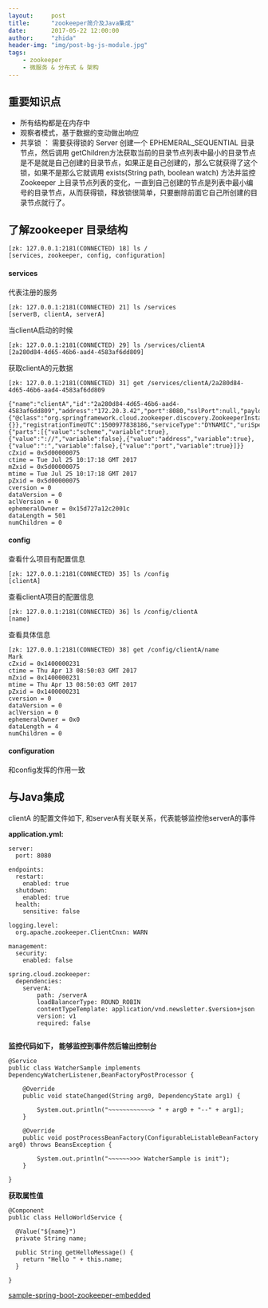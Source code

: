 ```yaml
---
layout:     post
title:      "zookeeper简介及Java集成"
date:       2017-05-22 12:00:00
author:     "zhida"
header-img: "img/post-bg-js-module.jpg"
tags:
    - zookeeper
    - 微服务 & 分布式 & 架构
---
```


## 重要知识点

- 所有结构都是在内存中
- 观察者模式，基于数据的变动做出响应
- 共享锁 ： 需要获得锁的 Server 创建一个 EPHEMERAL_SEQUENTIAL 目录节点，然后调用 getChildren方法获取当前的目录节点列表中最小的目录节点是不是就是自己创建的目录节点，如果正是自己创建的，那么它就获得了这个锁，如果不是那么它就调用 exists(String path, boolean watch) 方法并监控 Zookeeper 上目录节点列表的变化，一直到自己创建的节点是列表中最小编号的目录节点，从而获得锁，释放锁很简单，只要删除前面它自己所创建的目录节点就行了。

## 了解zookeeper 目录结构
 
```
[zk: 127.0.0.1:2181(CONNECTED) 18] ls /
[services, zookeeper, config, configuration]

```

#### services

代表注册的服务

```
[zk: 127.0.0.1:2181(CONNECTED) 21] ls /services
[serverB, clientA, serverA]
```

当clientA启动的时候
```
[zk: 127.0.0.1:2181(CONNECTED) 29] ls /services/clientA
[2a280d84-4d65-46b6-aad4-4583af6dd809]
```

获取clientA的元数据
```
[zk: 127.0.0.1:2181(CONNECTED) 31] get /services/clientA/2a280d84-4d65-46b6-aad4-4583af6dd809

{"name":"clientA","id":"2a280d84-4d65-46b6-aad4-4583af6dd809","address":"172.20.3.42","port":8080,"sslPort":null,"payload":{"@class":"org.springframework.cloud.zookeeper.discovery.ZookeeperInstance","id":"clientA:8080","name":"clientA","metadata":{}},"registrationTimeUTC":1500977838186,"serviceType":"DYNAMIC","uriSpec":{"parts":[{"value":"scheme","variable":true},{"value":"://","variable":false},{"value":"address","variable":true},{"value":":","variable":false},{"value":"port","variable":true}]}}
cZxid = 0x5d00000075
ctime = Tue Jul 25 10:17:18 GMT 2017
mZxid = 0x5d00000075
mtime = Tue Jul 25 10:17:18 GMT 2017
pZxid = 0x5d00000075
cversion = 0
dataVersion = 0
aclVersion = 0
ephemeralOwner = 0x15d727a12c2001c
dataLength = 501
numChildren = 0
```

#### config

查看什么项目有配置信息
```
[zk: 127.0.0.1:2181(CONNECTED) 35] ls /config
[clientA]
```

查看clientA项目的配置信息
```
[zk: 127.0.0.1:2181(CONNECTED) 36] ls /config/clientA
[name]
```

查看具体信息
```
[zk: 127.0.0.1:2181(CONNECTED) 38] get /config/clientA/name
Mark
cZxid = 0x1400000231
ctime = Thu Apr 13 08:50:03 GMT 2017
mZxid = 0x1400000231
mtime = Thu Apr 13 08:50:03 GMT 2017
pZxid = 0x1400000231
cversion = 0
dataVersion = 0
aclVersion = 0
ephemeralOwner = 0x0
dataLength = 4
numChildren = 0
```

#### configuration

和config发挥的作用一致

## 与Java集成

clientA 的配置文件如下, 和serverA有关联关系，代表能够监控他serverA的事件

**application.yml:**
```
server:
  port: 8080

endpoints:
  restart:
    enabled: true
  shutdown:
    enabled: true
  health:
    sensitive: false

logging.level:
  org.apache.zookeeper.ClientCnxn: WARN

management:
  security:
    enabled: false

spring.cloud.zookeeper:
  dependencies:
    serverA:
        path: /serverA
        loadBalancerType: ROUND_ROBIN
        contentTypeTemplate: application/vnd.newsletter.$version+json
        version: v1
        required: false


```

**监控代码如下， 能够监控到事件然后输出控制台**
```
@Service
public class WatcherSample implements DependencyWatcherListener,BeanFactoryPostProcessor {

	@Override
	public void stateChanged(String arg0, DependencyState arg1) {

		System.out.println("~~~~~~~~~~~~> " + arg0 + "--" + arg1);
	}

	@Override
	public void postProcessBeanFactory(ConfigurableListableBeanFactory arg0) throws BeansException {
		
		System.out.println("~~~~~~>>> WatcherSample is init");
	}

}

```

**获取属性值**

```
@Component
public class HelloWorldService {

  @Value("${name}")
  private String name;

  public String getHelloMessage() {
    return "Hello " + this.name;
  }

}  
```

[sample-spring-boot-zookeeper-embedded](https://github.com/alexbt/sample-spring-boot-zookeeper-embedded)